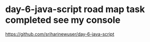 # day-6-java-script road map task completed see my console
https://github.com/sriharinewuser/day-6-java-script
